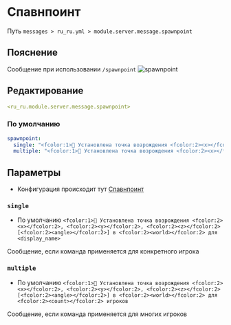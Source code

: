# Спавнпоинт
Путь `messages > ru_ru.yml > module.server.message.spawnpoint`

## Пояснение
Сообщение при использовании `/spawnpoint`
![spawnpoint](/spawnpoint.png)

## Редактирование
```yaml
<ru_ru.module.server.message.spawnpoint>
```

### По умолчанию
```yaml
spawnpoint:
  single: "<fcolor:1>🛌 Установлена точка возрождения <fcolor:2><x></fcolor:2>, <fcolor:2><y></fcolor:2>, <fcolor:2><z></fcolor:2> [<fcolor:2><angle></fcolor:2>] в <fcolor:2><world></fcolor:2> для <display_name>"
  multiple: "<fcolor:1>🛌 Установлена точка возрождения <fcolor:2><x></fcolor:2>, <fcolor:2><y></fcolor:2>, <fcolor:2><z></fcolor:2> [<fcolor:2><angle></fcolor:2>] в <fcolor:2><world></fcolor:2> для <fcolor:2><count></fcolor:2> игроков"
```

## Параметры

- Конфигурация происходит тут [Спавнпоинт](/ru/config/module/server/message/spawnpoint/)

### `single`
- По умолчанию `<fcolor:1>🛌 Установлена точка возрождения <fcolor:2><x></fcolor:2>, <fcolor:2><y></fcolor:2>, <fcolor:2><z></fcolor:2> [<fcolor:2><angle></fcolor:2>] в <fcolor:2><world></fcolor:2> для <display_name>`

Сообщение, если команда применяется для конкретного игрока

### `multiple`
- По умолчанию `<fcolor:1>🛌 Установлена точка возрождения <fcolor:2><x></fcolor:2>, <fcolor:2><y></fcolor:2>, <fcolor:2><z></fcolor:2> [<fcolor:2><angle></fcolor:2>] в <fcolor:2><world></fcolor:2> для <fcolor:2><count></fcolor:2> игроков`

Сообщение, если команда применяется для многих игроков
